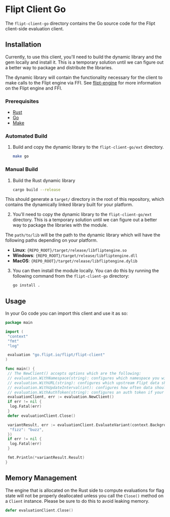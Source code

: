 # Flipt Client Go

The `flipt-client-go` directory contains the Go source code for the Flipt client-side evaluation client.

## Installation

Currently, to use this client, you'll need to build the dynamic library and the gem locally and install it. This is a temporary solution until we can figure out a better way to package and distribute the libraries.

The dynamic library will contain the functionality necessary for the client to make calls to the Flipt engine via FFI. See [flipt-engine](../flipt-engine) for more information on the Flipt engine and FFI.

### Prerequisites

- [Rust](https://www.rust-lang.org/tools/install)
- [Go](https://golang.org/doc/install)
- [Make](https://www.gnu.org/software/make/)

### Automated Build

1. Build and copy the dynamic library to the `flipt-client-go/ext` directory.

    ```bash
    make go
    ```

### Manual Build

1. Build the Rust dynamic library

    ```bash
    cargo build --release
    ```

This should generate a `target/` directory in the root of this repository, which contains the dynamically linked library built for your platform.

2. You'll need to copy the dynamic library to the `flipt-client-go/ext` directory. This is a temporary solution until we can figure out a better way to package the libraries with the module.

The `path/to/lib` will be the path to the dynamic library which will have the following paths depending on your platform.

- **Linux**: `{REPO_ROOT}/target/release/libfliptengine.so`
- **Windows**: `{REPO_ROOT}/target/release/libfliptengine.dll`
- **MacOS**: `{REPO_ROOT}/target/release/libfliptengine.dylib`

3. You can then install the module locally. You can do this by running the following command from the `flipt-client-go` directory:

    ```bash
    go install .
    ```

## Usage

In your Go code you can import this client and use it as so:

```go
package main

import (
 "context"
 "fmt"
 "log"

 evaluation "go.flipt.io/flipt/flipt-client"
)

func main() {
 // The NewClient() accepts options which are the following:
 // evaluation.WithNamespace(string): configures which namespace you will be making evaluations on
 // evaluation.WithURL(string): configures which upstream Flipt data should be fetched from
 // evaluation.WithUpdateInterval(int): configures how often data should be fetched from the upstream
 // evaluation.WithAuthToken(string): configures an auth token if your upstream Flipt instance requires it
 evaluationClient, err := evaluation.NewClient()
 if err != nil {
  log.Fatal(err)
 }
 defer evaluationClient.Close()

 variantResult, err := evaluationClient.EvaluateVariant(context.Background(), "flag1", "someentity", map[string]string{
  "fizz": "buzz",
 })
 if err != nil {
  log.Fatal(err)
 }

 fmt.Println(*variantResult.Result)
}
```

## Memory Management

The engine that is allocated on the Rust side to compute evaluations for flag state will not be properly deallocated unless you call the `Close()` method on a `Client` instance. Please be sure to do this to avoid leaking memory.

```go
defer evaluationClient.Close()
```
